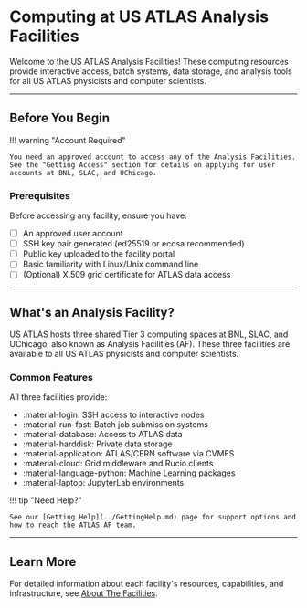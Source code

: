 # Computing at US ATLAS Analysis Facilities

Welcome to the US ATLAS Analysis Facilities! These computing resources provide interactive access, batch systems, data storage, and analysis tools for all US ATLAS physicists and computer scientists.

---

## Before You Begin

!!! warning "Account Required"

    You need an approved account to access any of the Analysis Facilities. See the "Getting Access" section for details on applying for user accounts at BNL, SLAC, and UChicago.

### Prerequisites

Before accessing any facility, ensure you have:

- [ ] An approved user account
- [ ] SSH key pair generated (ed25519 or ecdsa recommended)
- [ ] Public key uploaded to the facility portal
- [ ] Basic familiarity with Linux/Unix command line
- [ ] (Optional) X.509 grid certificate for ATLAS data access

---

## What's an Analysis Facility?

US ATLAS hosts three shared Tier 3 computing spaces at BNL, SLAC, and UChicago,
also known as Analysis Facilities (AF). These three facilities are available to
all US ATLAS physicists and computer scientists.

### Common Features

All three facilities provide:

- :material-login: SSH access to interactive nodes
- :material-run-fast: Batch job submission systems
- :material-database: Access to ATLAS data
- :material-harddisk: Private data storage
- :material-application: ATLAS/CERN software via CVMFS
- :material-cloud: Grid middleware and Rucio clients
- :material-language-python: Machine Learning packages
- :material-laptop: JupyterLab environments

!!! tip "Need Help?"

    See our [Getting Help](../GettingHelp.md) page for support options and how to reach the ATLAS AF team.

---

## Learn More

For detailed information about each facility's resources, capabilities, and infrastructure, see [About The Facilities](../UserOnboarding/facility.md).
